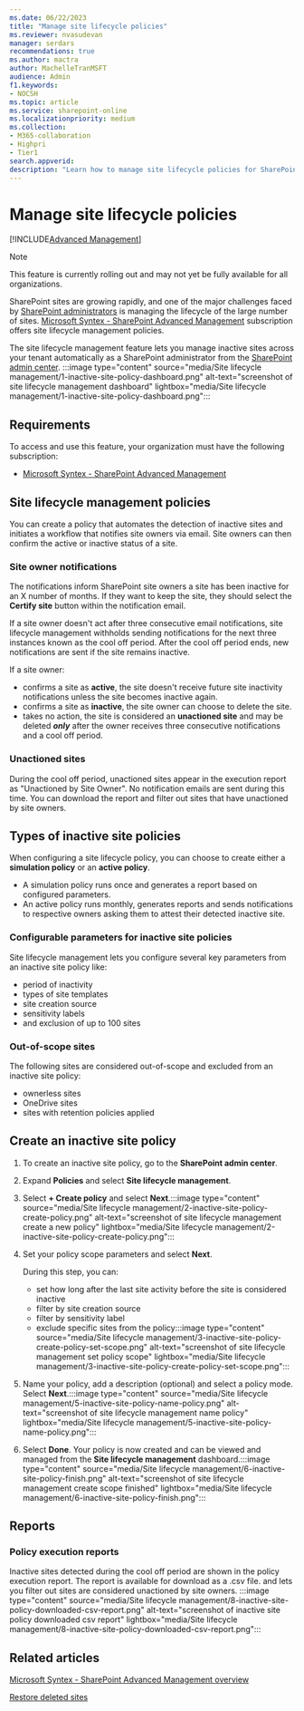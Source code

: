 ```yaml
---
ms.date: 06/22/2023
title: "Manage site lifecycle policies"
ms.reviewer: nvasudevan
manager: serdars
recommendations: true 
ms.author: mactra
author: MachelleTranMSFT
audience: Admin
f1.keywords: 
- NOCSH 
ms.topic: article
ms.service: sharepoint-online
ms.localizationpriority: medium
ms.collection: 
- M365-collaboration
- Highpri
- Tier1
search.appverid:
description: "Learn how to manage site lifecycle policies for SharePoint sites."
---
```


# Manage site lifecycle policies

[!INCLUDE[Advanced Management](includes/advanced-management.md)]

> [!NOTE]
> This feature is currently rolling out and may not yet be fully available for all organizations.

SharePoint sites are growing rapidly, and one of the major challenges faced by [SharePoint administrators](sharepoint-admin-role.md) is managing the lifecycle of the large number of sites. [Microsoft Syntex - SharePoint Advanced Management](advanced-management.md) subscription offers site lifecycle management policies.

The site lifecycle management feature lets you manage inactive sites across your tenant automatically as a SharePoint administrator from the [SharePoint admin center](get-started-new-admin-center.md). :::image type="content" source="media/Site lifecycle management/1-inactive-site-policy-dashboard.png" alt-text="screenshot of site lifecycle management dashboard" lightbox="media/Site lifecycle management/1-inactive-site-policy-dashboard.png":::

## Requirements

To access and use this feature, your organization must have the following subscription:

- [Microsoft Syntex - SharePoint Advanced Management](advanced-management.md)

## Site lifecycle management policies

You can create a policy that automates the detection of inactive sites and initiates a workflow that notifies site owners via email. Site owners can then confirm the active or inactive status of a site.

### Site owner notifications

The notifications inform SharePoint site owners a site has been inactive for an X number of months. If they want to keep the site, they should select the **Certify site** button within the notification email.

If a site owner doesn't act after three consecutive email notifications, site lifecycle management withholds sending notifications for the next three instances known as the cool off period. After the cool off period ends, new notifications are sent if the site remains inactive.

If a site owner:

- confirms a site as **active**, the site doesn't receive future site inactivity notifications unless the site becomes inactive again.
- confirms a site as **inactive**, the site owner can choose to delete the site.
- takes no action, the site is considered an **unactioned site** and may be deleted ***only*** after the owner receives three consecutive notifications and a cool off period.

### Unactioned sites

During the cool off period, unactioned sites appear in the execution report as "Unactioned by Site Owner". No notification emails are sent during this time. You can download the report and filter out sites that have unactioned by site owners.

## Types of inactive site policies

When configuring a site lifecycle policy, you can choose to create either a **simulation policy** or an **active policy**.

- A simulation policy runs once and generates a report based on configured parameters.
- An active policy runs monthly, generates reports and sends notifications to respective owners asking them to attest their detected inactive site.

### Configurable parameters for inactive site policies

Site lifecycle management lets you configure several key parameters from an inactive site policy like:

- period of inactivity
- types of site templates
- site creation source
- sensitivity labels
- and exclusion of up to 100 sites

### Out-of-scope sites

The following sites are considered out-of-scope and excluded from an inactive site policy:

- ownerless sites
- OneDrive sites
- sites with retention policies applied

## Create an inactive site policy

1. To create an inactive site policy, go to the **SharePoint admin center**.
2. Expand **Policies** and select **Site lifecycle management**.
3. Select **+ Create policy** and select **Next**.:::image type="content" source="media/Site lifecycle management/2-inactive-site-policy-create-policy.png" alt-text="screenshot of site lifecycle management create a new policy" lightbox="media/Site lifecycle management/2-inactive-site-policy-create-policy.png":::
4. Set your policy scope parameters and select **Next**.

   During this step, you can:
   - set how long after the last site activity before the site is considered inactive
   - filter by site creation source
   - filter by sensitivity label
   - exclude specific sites from the policy:::image type="content" source="media/Site lifecycle management/3-inactive-site-policy-create-policy-set-scope.png" alt-text="screenshot of site lifecycle management set policy scope" lightbox="media/Site lifecycle management/3-inactive-site-policy-create-policy-set-scope.png":::
5. Name your policy, add a description (optional) and select a policy mode. Select **Next**.:::image type="content" source="media/Site lifecycle management/5-inactive-site-policy-name-policy.png" alt-text="screenshot of site lifecycle management name policy" lightbox="media/Site lifecycle management/5-inactive-site-policy-name-policy.png":::
6. Select **Done**. Your policy is now created and can be viewed and managed from the **Site lifecycle management** dashboard.:::image type="content" source="media/Site lifecycle management/6-inactive-site-policy-finish.png" alt-text="screenshot of site lifecycle management create scope finished" lightbox="media/Site lifecycle management/6-inactive-site-policy-finish.png":::

## Reports

### Policy execution reports

Inactive sites detected during the cool off period are shown in the policy execution report. The report is available for download as a .csv file. and lets you filter out sites are considered unactioned by site owners. :::image type="content" source="media/Site lifecycle management/8-inactive-site-policy-downloaded-csv-report.png" alt-text="screenshot of inactive site policy downloaded csv report" lightbox="media/Site lifecycle management/8-inactive-site-policy-downloaded-csv-report.png":::

## Related articles

[Microsoft Syntex - SharePoint Advanced Management overview](advanced-management.md)

[Restore deleted sites](restore-deleted-site-collection.md)
